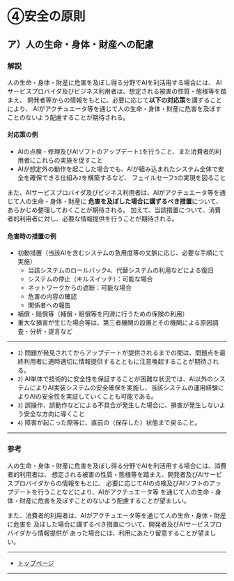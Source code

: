 # ④安全の原則

<h2 id="a04a">ア）人の生命・身体・財産への配慮</h2>

### 解説
人の生命・身体・財産に危害を及ぼし得る分野でAIを利活用する場合には、
AIサービスプロバイダ及びビジネス利用者は、想定される被害の性質・態様等を踏まえ、
開発者等からの情報をもとに、必要に応じて**以下の対応策**を講ずることにより、
AIがアクチュエータ等を通じて人の生命・身体・財産に危害を及ぼすことのないよう配慮することが期待される。

#### 対応策の例
* AIの点検・修理及びAIソフトのアップデート`1`を行うこと、また消費者的利用者にこれらの実施を促すこと
* AIが想定外の動作を起こした場合でも、AIが組み込まれたシステム全体で安全を確保できる仕組み`2`を構築するなど、
フェイルセーフ`3`の実現を図ること

また、AIサービスプロバイダ及びビジネス利用者は、AIがアクチュエータ等を通じて人の生命・身体・財産に
**危害を及ぼした場合に講ずるべき措置**について、あらかじめ整理しておくことが期待される。
加えて、当該措置について、消費者的利用者に対し、必要な情報提供を行うことが期待される。

#### 危害時の措置の例
* 初動措置（当該AIを含むシステムの急用度等の文脈に応じ、必要な手順にて実施）
	* 当該システムのロールバック`4`、代替システムの利用などによる復旧
	* システムの停止（キルスイッチ）：可能な場合
	* ネットワークからの遮断：可能な場合
	* 危害の内容の確認
	* 関係者への報告
* 補償・賠償等（補償・賠償等を円滑に行うための保険の利用）
* 重大な損害が生じた場合等は、第三者機関の設置とその機関による原因調査・分析・提言など

----

* `1`) 問題が発見されてからアップデートが提供されるまでの間は、問題点を最終利用者に適時適切に情報提供するとともに注意喚起することが期待される。
* `2`) AI単体で技術的に安全性を保証することが困難な状況では、AI以外のシステムによりAI実装システムの安全確保を実施し、当該システムの運用経験によりAIの安全性を実証していくことも可能である。
* `3`) 誤操作、誤動作などによる不具合が発生した場合に、損害が発生しないよう安全な方向に導くこと
* `4`) 障害が起こった際等に、直前の（保存した）状態まで戻ること。

----

### 参考

人の生命・身体・財産に危害を及ぼし得る分野でAIを利活用する場合には、消費者的利用者は、
想定される被害の性質・態様等を踏まえ、開発者及びAIサービスプロバイダからの情報をもとに、
必要に応じてAIの点検及びAIソフトのアップデートを行うことなどにより、AIがアクチュエータ等
を通じて人の生命・身体・財産に危害を及ぼすことのないよう配慮することが望ましい。

また、消費者的利用者は、AIがアクチュエータ等を通じて人の生命・身体・財産に危害を
及ぼした場合に講ずるべき措置について、開発者及びAIサービスプロバイダから情報提供が
あった場合には、利用にあたり留意することが望ましい。

****************

* [トップページ](../../)

****************
